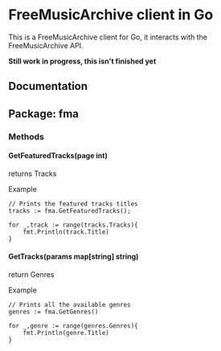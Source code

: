 FreeMusicArchive client in Go
=============================

This is a FreeMusicArchive client for Go, it interacts with the FreeMusicArchive API.

__Still work in progress, this isn't finished yet__

## Documentation

## Package: fma
### Methods
#### GetFeaturedTracks(page int)
returns Tracks


Example
```
// Prints the featured tracks titles
tracks := fma.GetFeaturedTracks();

for _,track := range(tracks.Tracks){
	fmt.Println(track.Title)
}
```

#### GetTracks(params map[string] string)
return Genres

Example
```
// Prints all the available genres
genres := fma.GetGenres()

for _,genre := range(genres.Genres){
	fmt.Println(genre.Title)
}
```
